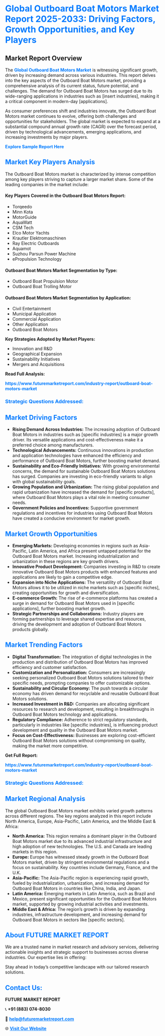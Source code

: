 <h1 style="color: #007BFF;">Global Outboard Boat Motors Market Report 2025-2033: Driving Factors, Growth Opportunities, and Key Players</h1>

<section id="overview">
<h2>Market Report Overview</h2>
<p>The <a href="https://www.futuremarketreport.com/industry-report/outboard-boat-motors-market" style="color: #007BFF; text-decoration: none;"><strong>Global Outboard Boat Motors Market</strong></a> is witnessing significant growth, driven by increasing demand across various industries. This report delves into the key aspects of the Outboard Boat Motors market, providing a comprehensive analysis of its current status, future potential, and challenges. The demand for Outboard Boat Motors has surged due to its wide-ranging applications in industries such as [insert industries], making it a critical component in modern-day [applications].</p>
<p>As consumer preferences shift and industries innovate, the Outboard Boat Motors market continues to evolve, offering both challenges and opportunities for stakeholders. The global market is expected to expand at a substantial compound annual growth rate (CAGR) over the forecast period, driven by technological advancements, emerging applications, and increasing investments by major players.</p>
</section>

<section id="overview">
<p><a href="https://www.futuremarketreport.com/request-sample/reportId=112713" style="color: #007BFF; text-decoration: none;"><strong>Explore Sample Report Here</strong></a></p>
</section>

<section id="key-players">
<h2 style="color: #007BFF;">Market Key Players Analysis</h2>
<p>The Outboard Boat Motors market is characterized by intense competition among key players striving to capture a larger market share. Some of the leading companies in the market include:</p>
<h4>Key Players Covered in the Outboard Boat Motors Report:</h4>
<ul><li>Torqeedo</li><li>Minn Kota</li><li>MotorGuide</li><li>AquaWatt</li><li>CSM Tech</li><li>Elco Motor Yachts</li><li>Krautler Elektromaschinen</li><li>Ray Electric Outboards</li><li>Aquamot</li><li>Suzhou Parsun Power Machine</li><li>ePropulsion Technology</li></ul>
<h4>Outboard Boat Motors Market Segmentation by Type:</h4>
<ul><li>Outboard Boat Propulsion Motor</li><li>Outboard Boat Trolling Motor</li></ul>

<h4>Outboard Boat Motors Market Segmentation by Application:</h4>
<ul><li>Civil Entertainment</li><li>Municipal Application</li><li>Commercial Application</li><li>Other Application</li><li>Outboard Boat Motors</li></ul>
<p><strong>Key Strategies Adopted by Market Players:</strong></p>
<ul>
<li>Innovation and R&D</li>
<li>Geographical Expansion</li>
<li>Sustainability Initiatives</li>
<li>Mergers and Acquisitions</li>
</ul>
</section>

<section>
<p><strong>Read Full Analysis: </strong></p><a href="https://www.futuremarketreport.com/industry-report/outboard-boat-motors-market" style="color: #007BFF; text-decoration: none;"><strong>https://www.futuremarketreport.com/industry-report/outboard-boat-motors-market</strong></a>
<h3 style="color: #007BFF;">Strategic Questions Addressed:</h3>
</section>

<section id="driving-factors">
<h2 style="color: #007BFF;">Market Driving Factors</h2>
<ul>
<li><strong>Rising Demand Across Industries:</strong> The increasing adoption of Outboard Boat Motors in industries such as [specific industries] is a major growth driver. Its versatile applications and cost-effectiveness make it a preferred choice among manufacturers.</li>
<li><strong>Technological Advancements:</strong> Continuous innovations in production and application technologies have enhanced the efficiency and performance of Outboard Boat Motors, further boosting market demand.</li>
<li><strong>Sustainability and Eco-Friendly Initiatives:</strong> With growing environmental concerns, the demand for sustainable Outboard Boat Motors solutions has surged. Companies are investing in eco-friendly variants to align with global sustainability goals.</li>
<li><strong>Growing Population and Urbanization:</strong> The rising global population and rapid urbanization have increased the demand for [specific products], where Outboard Boat Motors plays a vital role in meeting consumer needs.</li>
<li><strong>Government Policies and Incentives:</strong> Supportive government regulations and incentives for industries using Outboard Boat Motors have created a conducive environment for market growth.</li>
</ul>
</section>

<section id="growth-opportunities">
<h2 style="color: #007BFF;">Market Growth Opportunities</h2>
<ul>
<li><strong>Emerging Markets:</strong> Developing economies in regions such as Asia-Pacific, Latin America, and Africa present untapped potential for the Outboard Boat Motors market. Increasing industrialization and urbanization in these regions are key growth drivers.</li>
<li><strong>Innovative Product Development:</strong> Companies investing in R&D to create innovative Outboard Boat Motors products with enhanced features and applications are likely to gain a competitive edge.</li>
<li><strong>Expansion into Niche Applications:</strong> The versatility of Outboard Boat Motors allows it to be utilized in niche markets such as [specific niches], creating opportunities for growth and diversification.</li>
<li><strong>E-commerce Growth:</strong> The rise of e-commerce platforms has created a surge in demand for Outboard Boat Motors used in [specific applications], further boosting market growth.</li>
<li><strong>Strategic Partnerships and Collaborations:</strong> Industry players are forming partnerships to leverage shared expertise and resources, driving the development and adoption of Outboard Boat Motors products globally.</li>
</ul>
</section>

<section id="trending-factors">
<h2 style="color: #007BFF;">Market Trending Factors</h2>
<ul>
<li><strong>Digital Transformation:</strong> The integration of digital technologies in the production and distribution of Outboard Boat Motors has improved efficiency and customer satisfaction.</li>
<li><strong>Customization and Personalization:</strong> Consumers are increasingly seeking personalized Outboard Boat Motors solutions tailored to their specific needs, prompting companies to offer customizable options.</li>
<li><strong>Sustainability and Circular Economy:</strong> The push towards a circular economy has driven demand for recyclable and reusable Outboard Boat Motors solutions.</li>
<li><strong>Increased Investment in R&D:</strong> Companies are allocating significant resources to research and development, resulting in breakthroughs in Outboard Boat Motors technology and applications.</li>
<li><strong>Regulatory Compliance:</strong> Adherence to strict regulatory standards, particularly in industries like [specific industries], is influencing product development and quality in the Outboard Boat Motors market.</li>
<li><strong>Focus on Cost-Effectiveness:</strong> Businesses are exploring cost-efficient Outboard Boat Motors solutions without compromising on quality, making the market more competitive.</li>
</ul>
</section>

<section>
<p><strong>Get Full Report: </strong></p><a href="https://www.futuremarketreport.com/industry-report/outboard-boat-motors-market" style="color: #007BFF; text-decoration: none;"><strong>https://www.futuremarketreport.com/industry-report/outboard-boat-motors-market</strong></a>
<h3 style="color: #007BFF;">Strategic Questions Addressed:</h3>
</section>


<section id="regional-analysis">
<h2 style="color: #007BFF;">Market Regional Analysis</h2>
<p>The global Outboard Boat Motors market exhibits varied growth patterns across different regions. The key regions analyzed in this report include North America, Europe, Asia-Pacific, Latin America, and the Middle East & Africa:</p>
<ul>
<li><strong>North America:</strong> This region remains a dominant player in the Outboard Boat Motors market due to its advanced industrial infrastructure and high adoption of new technologies. The U.S. and Canada are leading markets in this region.</li>
<li><strong>Europe:</strong> Europe has witnessed steady growth in the Outboard Boat Motors market, driven by stringent environmental regulations and a focus on sustainability. Key countries include Germany, France, and the U.K.</li>
<li><strong>Asia-Pacific:</strong> The Asia-Pacific region is experiencing rapid growth, fueled by industrialization, urbanization, and increasing demand for Outboard Boat Motors in countries like China, India, and Japan.</li>
<li><strong>Latin America:</strong> Emerging markets in Latin America, such as Brazil and Mexico, present significant opportunities for the Outboard Boat Motors market, supported by growing industrial activities and investments.</li>
<li><strong>Middle East & Africa:</strong> The region’s growth is driven by expanding industries, infrastructure development, and increasing demand for Outboard Boat Motors in sectors like [specific sectors].</li>
</ul>
</section>

<footer>
<h2 style="color: #007BFF;">About FUTURE MARKET REPORT</h2>
<p>We are a trusted name in market research and advisory services, delivering actionable insights and strategic support to businesses across diverse industries. Our expertise lies in offering:</p>

<p>Stay ahead in today’s competitive landscape with our tailored research solutions.</p>

<h2 style="color: #007BFF;">Contact Us:</h2>
<p><strong>FUTURE MARKET REPORT</strong></p>
<p>📞 <strong>+91 (883) 074-8030</strong></p>
<p>📧 <strong><a href="mailto:help@futuremarketreport.com" style="color: #007BFF;">help@futuremarketreport.com</a></strong></p>
<p>🌐 <strong><a href="https://www.futuremarketreport.com/" style="color: #007BFF;">Visit Our Website</a></strong></p>
</footer>